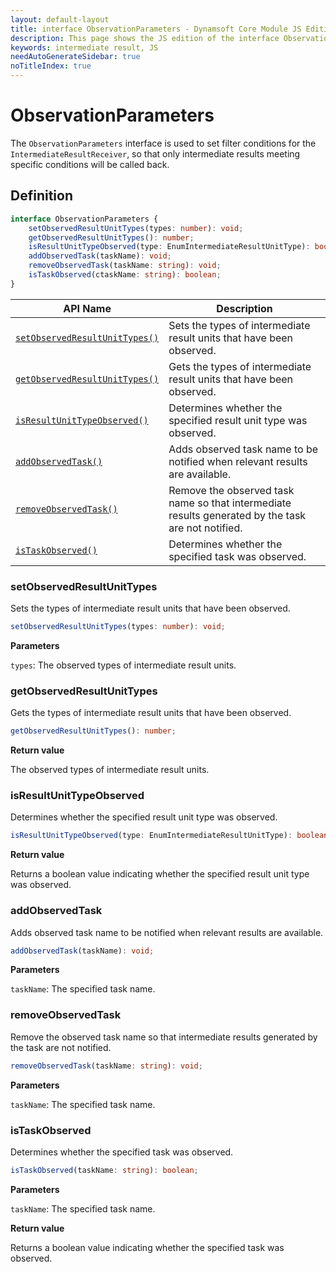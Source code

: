 ```yaml
---
layout: default-layout
title: interface ObservationParameters - Dynamsoft Core Module JS Edition API Reference
description: This page shows the JS edition of the interface ObservationParameters in Dynamsoft Core Module.
keywords: intermediate result, JS
needAutoGenerateSidebar: true
noTitleIndex: true
---
```


# ObservationParameters

The `ObservationParameters` interface is used to set filter conditions for the `IntermediateResultReceiver`, so that only intermediate results meeting specific conditions will be called back.

## Definition

```typescript
interface ObservationParameters {
    setObservedResultUnitTypes(types: number): void;
    getObservedResultUnitTypes(): number;
    isResultUnitTypeObserved(type: EnumIntermediateResultUnitType): boolean;
    addObservedTask(taskName): void;
    removeObservedTask(taskName: string): void;
    isTaskObserved(ctaskName: string): boolean;
}
```

| API Name               | Description |
|----------------------|-------------|
| [`setObservedResultUnitTypes()`](#setobservedresultunittypes) | Sets the types of intermediate result units that have been observed.|
| [`getObservedResultUnitTypes()`](#getobservedresultunittypes) | Gets the types of intermediate result units that have been observed. |
| [`isResultUnitTypeObserved()`](#isresultunittypeobserved) | Determines whether the specified result unit type was observed. |
| [`addObservedTask()`](#addobservedtask) | Adds observed task name to be notified when relevant results are available. |
| [`removeObservedTask()`](#removeobservedtask) | Remove the observed task name so that intermediate results generated by the task are not notified. |
| [`isTaskObserved()`](#istaskobserved) | Determines whether the specified task was observed. |

### setObservedResultUnitTypes

Sets the types of intermediate result units that have been observed.

```typescript
setObservedResultUnitTypes(types: number): void;
```

**Parameters**

`types`: The observed types of intermediate result units.

### getObservedResultUnitTypes

Gets the types of intermediate result units that have been observed.

```typescript
getObservedResultUnitTypes(): number;
```

**Return value**

The observed types of intermediate result units.

### isResultUnitTypeObserved

Determines whether the specified result unit type was observed.

```typescript
isResultUnitTypeObserved(type: EnumIntermediateResultUnitType): boolean;
```

**Return value**

Returns a boolean value indicating whether the specified result unit type was observed.

### addObservedTask

Adds observed task name to be notified when relevant results are available.

```typescript
addObservedTask(taskName): void;
```

**Parameters**

`taskName`: The specified task name.

### removeObservedTask

Remove the observed task name so that intermediate results generated by the task are not notified.

```typescript
removeObservedTask(taskName: string): void;
```

**Parameters**

`taskName`: The specified task name.

### isTaskObserved

Determines whether the specified task was observed.

```typescript
isTaskObserved(taskName: string): boolean;
```

**Parameters**

`taskName`: The specified task name.

**Return value**

Returns a boolean value indicating whether the specified task was observed.
